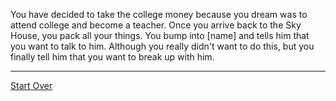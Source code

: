 You have decided to take the college money because you dream was to attend college and become a teacher. Once you arrive back to the Sky House, you pack all your things. You bump into [name] and tells him that you want to talk to him. Although you really didn't want to do this, but you finally tell him that you want to break up with him. 

---
[Start Over](../kicked-out.md)